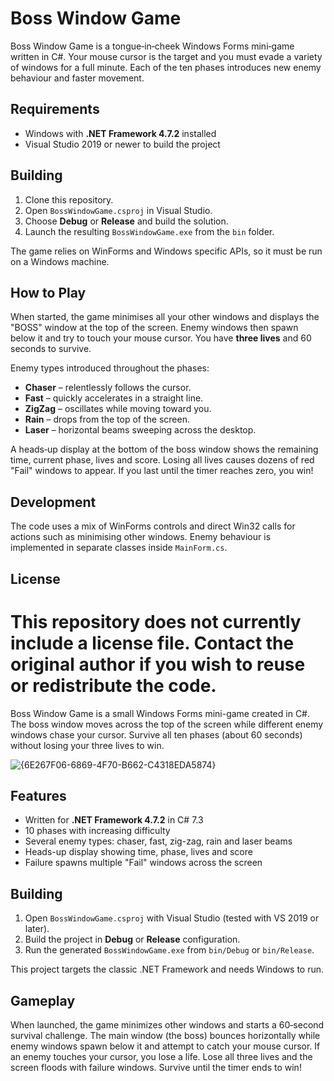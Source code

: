 # Boss Window Game

Boss Window Game is a tongue‑in‑cheek Windows Forms mini‑game written in C#.
Your mouse cursor is the target and you must evade a variety of windows for a
full minute. Each of the ten phases introduces new enemy behaviour and faster
movement.

## Requirements

- Windows with **.NET Framework 4.7.2** installed
- Visual Studio 2019 or newer to build the project

## Building

1. Clone this repository.
2. Open `BossWindowGame.csproj` in Visual Studio.
3. Choose **Debug** or **Release** and build the solution.
4. Launch the resulting `BossWindowGame.exe` from the `bin` folder.

The game relies on WinForms and Windows specific APIs, so it must be run on a
Windows machine.

## How to Play

When started, the game minimises all your other windows and displays the
"BOSS" window at the top of the screen. Enemy windows then spawn below it and
try to touch your mouse cursor. You have **three lives** and 60 seconds to
survive.

Enemy types introduced throughout the phases:

- **Chaser** – relentlessly follows the cursor.
- **Fast** – quickly accelerates in a straight line.
- **ZigZag** – oscillates while moving toward you.
- **Rain** – drops from the top of the screen.
- **Laser** – horizontal beams sweeping across the desktop.

A heads‑up display at the bottom of the boss window shows the remaining time,
current phase, lives and score. Losing all lives causes dozens of red "Fail"
windows to appear. If you last until the timer reaches zero, you win!

## Development

The code uses a mix of WinForms controls and direct Win32 calls for actions such
as minimising other windows. Enemy behaviour is implemented in separate classes
inside `MainForm.cs`.

## License

This repository does not currently include a license file. Contact the original
author if you wish to reuse or redistribute the code.
=======
Boss Window Game is a small Windows Forms mini-game created in C#. The boss window moves across the top of the screen while different enemy windows chase your cursor. Survive all ten phases (about 60 seconds) without losing your three lives to win.


![{6E267F06-6869-4F70-B662-C4318EDA5874}](https://github.com/user-attachments/assets/644c90ec-57e6-448f-bd7b-c5ca57e0a101)


## Features

- Written for **.NET Framework 4.7.2** in C# 7.3
- 10 phases with increasing difficulty
- Several enemy types: chaser, fast, zig-zag, rain and laser beams
- Heads-up display showing time, phase, lives and score
- Failure spawns multiple "Fail" windows across the screen

## Building

1. Open `BossWindowGame.csproj` with Visual Studio (tested with VS 2019 or later).
2. Build the project in **Debug** or **Release** configuration.
3. Run the generated `BossWindowGame.exe` from `bin/Debug` or `bin/Release`.

This project targets the classic .NET Framework and needs Windows to run.

## Gameplay

When launched, the game minimizes other windows and starts a 60‑second survival challenge. The main window (the boss) bounces horizontally while enemy windows spawn below it and attempt to catch your mouse cursor. If an enemy touches your cursor, you lose a life. Lose all three lives and the screen floods with failure windows. Survive until the timer ends to win!
